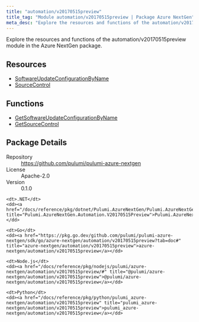 ```yaml
---
title: "automation/v20170515preview"
title_tag: "Module automation/v20170515preview | Package Azure NextGen"
meta_desc: "Explore the resources and functions of the automation/v20170515preview module in the Azure NextGen package."
---
```


<!-- WARNING: this file was generated by Pulumi Docs Generator. -->
<!-- Do not edit by hand unless you're certain you know what you are doing! -->

Explore the resources and functions of the automation/v20170515preview module in the Azure NextGen package.

<h2 id="resources">Resources</h2>
<ul class="api">
    <li><a href="softwareupdateconfigurationbyname" title="SoftwareUpdateConfigurationByName"><span class="symbol resource"></span>SoftwareUpdateConfigurationByName</a></li>
    <li><a href="sourcecontrol" title="SourceControl"><span class="symbol resource"></span>SourceControl</a></li>
</ul>

<h2 id="functions">Functions</h2>
<ul class="api">
    <li><a href="getsoftwareupdateconfigurationbyname" title="GetSoftwareUpdateConfigurationByName"><span class="symbol function"></span>GetSoftwareUpdateConfigurationByName</a></li>
    <li><a href="getsourcecontrol" title="GetSourceControl"><span class="symbol function"></span>GetSourceControl</a></li>
</ul>

<h2 id="package-details">Package Details</h2>
<dl class="package-details">
	<dt>Repository</dt>
	<dd><a href="https://github.com/pulumi/pulumi-azure-nextgen">https://github.com/pulumi/pulumi-azure-nextgen</a></dd>
	<dt>License</dt>
	<dd>Apache-2.0</dd>
	<dt>Version</dt>
	<dd>0.1.0</dd>
</dl>



<dl class="tabular">

    <dt>.NET</dt>
    <dd><a href="/docs/reference/pkg/dotnet/Pulumi.AzureNextGen/Pulumi.AzureNextGen.Automation.V20170515Preview.html" title="Pulumi.AzureNextGen.Automation.V20170515Preview">Pulumi.AzureNextGen.Automation.V20170515Preview</a></dd>

    <dt>Go</dt>
    <dd><a href="https://pkg.go.dev/github.com/pulumi/pulumi-azure-nextgen/sdk/go/azure-nextgen/automation/v20170515preview?tab=doc#" title="azure-nextgen/automation/v20170515preview">azure-nextgen/automation/v20170515preview</a></dd>

    <dt>Node.js</dt>
    <dd><a href="/docs/reference/pkg/nodejs/pulumi/azure-nextgen/automation/v20170515preview/#" title="@pulumi/azure-nextgen/automation/v20170515preview">@pulumi/azure-nextgen/automation/v20170515preview</a></dd>

    <dt>Python</dt>
    <dd><a href="/docs/reference/pkg/python/pulumi_azure-nextgen/automation/v20170515preview" title="pulumi_azure-nextgen/automation/v20170515preview">pulumi_azure-nextgen/automation/v20170515preview</a></dd>

</dl>


